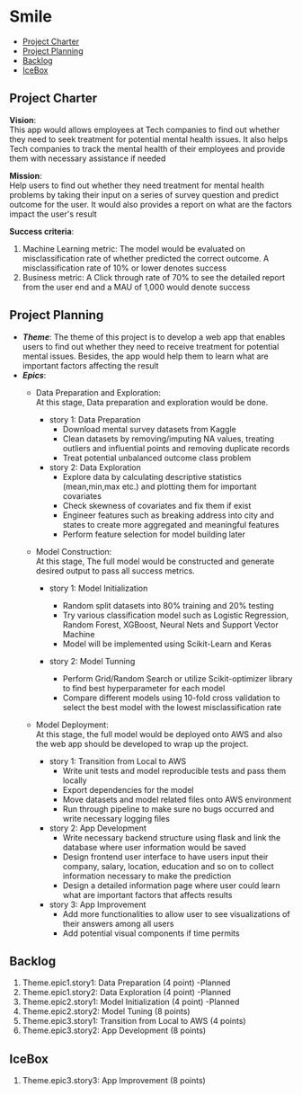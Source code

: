 # Smile

-   [Project Charter](https://github.com/Ivanclj/Smile/blob/d35348804c4b6943c13673f204d25871ecf6d078/README.md#project-charter)
-   [Project Planning](https://github.com/Ivanclj/Smile/blob/d35348804c4b6943c13673f204d25871ecf6d078/README.md#project-planning)
-   [Backlog](https://github.com/Ivanclj/Smile/blob/d35348804c4b6943c13673f204d25871ecf6d078/README.md#backlog)
-   [IceBox](https://github.com/Ivanclj/Smile/blob/d35348804c4b6943c13673f204d25871ecf6d078/README.md#IceBox)

## [](https://github.com/Ivanclj/Smile/blob/d35348804c4b6943c13673f204d25871ecf6d078/README.md#project-charter)Project Charter

**Vision**:  
This app would allows employees at Tech companies to find out whether they need to seek treatment for potential mental health issues. It also helps Tech companies to track the mental health of their employees and provide them with necessary assistance if needed

**Mission**:  
Help users to find out whether they need treatment for mental health problems by taking their input on a series of survey question and predict outcome for the user. It would also provides a report on what are the factors impact the user's result

**Success criteria**:  
1. Machine Learning metric: The model would be evaluated on misclassification rate of whether predicted the correct outcome. A misclassification rate of 10% or lower denotes success  
2. Business metric: A Click through rate of 70% to see the detailed report from the user end and a MAU of 1,000 would denote success

## [](https://github.com/Ivanclj/Smile/blob/d35348804c4b6943c13673f204d25871ecf6d078/README.md#project-planning)Project Planning

-   _**Theme**_: The theme of this project is to develop a web app that enables users to find out whether they need to receive treatment for potential mental issues. Besides, the app would help them to learn what are important factors affecting the result
-   _**Epics**_:
    -   Data Preparation and Exploration:  
        At this stage, Data preparation and exploration would be done.
        
        -   story 1: Data Preparation
            -   Download mental survey datasets from Kaggle
            -   Clean datasets by removing/imputing NA values, treating outliers and influential points and removing duplicate records
            -   Treat potential unbalanced outcome class problem
        -   story 2: Data Exploration
            -   Explore data by calculating descriptive statistics (mean,min,max etc.) and plotting them for important covariates
            -   Check skewness of covariates and fix them if exist
            -   Engineer features such as breaking address into city and states to create more aggregated and meaningful features
            -   Perform feature selection for model building later
    -   Model Construction:  
        At this stage, The full model would be constructed and generate desired output to pass all success metrics.
        
        -   story 1: Model Initialization
            
            -   Random split datasets into 80% training and 20% testing
            -   Try various classification model such as Logistic Regression, Random Forest, XGBoost, Neural Nets and Support Vector Machine
            -   Model will be implemented using Scikit-Learn and Keras
        -   story 2: Model Tunning
            
            -   Perform Grid/Random Search or utilize Scikit-optimizer library to find best hyperparameter for each model
            -   Compare different models using 10-fold cross validation to select the best model with the lowest misclassification rate
    -   Model Deployment:  
        At this stage, the full model would be deployed onto AWS and also the web app should be developed to wrap up the project.
        
        -   story 1: Transition from Local to AWS
            -   Write unit tests and model reproducible tests and pass them locally
            -   Export dependencies for the model
            -   Move datasets and model related files onto AWS environment
            -   Run through pipeline to make sure no bugs occurred and write necessary logging files
        -   story 2: App Development
            -   Write necessary backend structure using flask and link the database where user information would be saved
            -   Design frontend user interface to have users input their company, salary, location, education and so on to collect information necessary to make the prediction
            -   Design a detailed information page where user could learn what are important factors that affects results
        -   story 3: App Improvement
            -   Add more functionalities to allow user to see visualizations of their answers among all users
            -   Add potential visual components if time permits

## [](https://github.com/Ivanclj/Smile/blob/d35348804c4b6943c13673f204d25871ecf6d078/README.md#backlog)Backlog

1.  Theme.epic1.story1: Data Preparation (4 point) -Planned
2.  Theme.epic1.story2: Data Exploration (4 point) -Planned
3.  Theme.epic2.story1: Model Initialization (4 point) -Planned
4.  Theme.epic2.story2: Model Tuning (8 points)
5.  Theme.epic3.story1: Transition from Local to AWS (4 points)
6.  Theme.epic3.story2: App Development (8 points)

## [](https://github.com/Ivanclj/Smile/blob/d35348804c4b6943c13673f204d25871ecf6d078/README.md#icebox)IceBox

1.  Theme.epic3.story3: App Improvement (8 points)
<!--stackedit_data:
eyJoaXN0b3J5IjpbODcwMzM4NTc1XX0=
-->